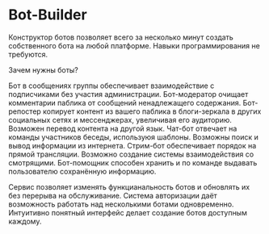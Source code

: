 # Bot-Builder
Конструктор ботов позволяет всего за несколько минут создать собственного бота на любой платформе. Навыки программирования не требуются.

Зачем нужны боты?

Бот в сообщениях группы обеспечивает взаимодействие с подписчиками без участия администрации.
Бот-модератор очищает комментарии паблика от сообщений ненадлежащего содержания.
Бот-репостер копирует контент из вашего паблика в блоги-зеркала в других социальных сетях и мессенджерах, увеличивая его аудиторию. Возможен перевод контента на другой язык.
Чат-бот отвечает на команды участников беседы, используюя шаблоны. Возможны поиск и вывод информации из интернета.
Стрим-бот обеспечивает порядок на прямой трансляции. Возможно создание системы взаимодействия со смотрящими.
Бот-помощник способен хранить и по команде выдавать пользователю сохранённую информацию.

Сервис позволяет изменять функцианальность ботов и обновлять их без перерыва на обслуживание. Система авторизации даёт возможность работать над несколькими ботами одновременно. Интуитивно понятный интерфейс делает создание ботов доступным каждому.
